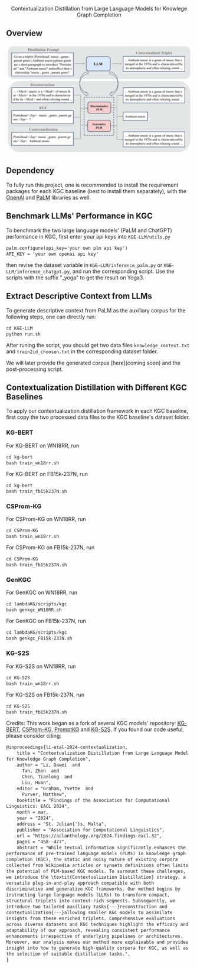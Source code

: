 <div align="center">

Contextualization Distillation from Large Language Models for Knowlege Graph Completion

</div>

## Overview

<p align="center">
  <img src="./overview.png" width="750" title="Overview of our framework" alt="">
</p>

## Dependency

To fully run this project, one is recommended to install the requirement packages for each KGC baseline (best to install them separately), with the [OpenAI](https://github.com/openai/openai-python) and [PaLM](https://ai.google.dev/palm_docs/tuning_quickstart_python) libraries as well.

## Benchmark LLMs' Performance in KGC

To benchmark the two large language models' (PaLM and ChatGPT) performance in KGC, first enter your api keys into ``KGE-LLM/utils.py``

```
palm.configure(api_key='your own plm api key')
API_KEY = 'your own openai api key'
```

then revise the dataset variable in ``KGE-LLM/inference_palm.py`` or ``KGE-LLM/inference_chatgpt.py``, and run the corresponding script. Use the scripts with the suffix "_yoga" to get the result on Yoga3.


## Extract Descriptive Context from LLMs

To generate descriptive context from PaLM as the auxiliary corpus for the following steps, one can directly run:

```
cd KGE-LLM
python run.sh
```

After runing the script, you should get two data files ``knowledge_context.txt`` and ``train2id_choosen.txt`` in the corresponding dataset folder.

We will later provide the generated corpus [here](coming soon) and the post-processing script.


## Contextualization Distillation with Different KGC Baselines

To apply our contextualization distillation framework in each KGC baseline, first copy the two processed data files to the KGC baseline's dataset folder.

### KG-BERT

For KG-BERT on WN18RR, run

```
cd kg-bert
bash train_wn18rr.sh
```

For KG-BERT on FB15k-237N, run

```
cd kg-bert
bash train_fb15k237N.sh
```

### CSProm-KG

For CSProm-KG on WN18RR, run

```
cd CSProm-KG
bash train_wn18rr.sh
```

For CSProm-KG on FB15k-237N, run

```
cd CSProm-KG
bash train_fb15k237N.sh
```

### GenKGC

For GenKGC on WN18RR, run

```
cd lambdaKG/scripts/kgc
bash genkgc_WN18RR.sh
```

For GenKGC on FB15k-237N, run

```
cd lambdaKG/scripts/kgc
bash genkgc_FB15k-237N.sh
```

### KG-S2S

For KG-S2S on WN18RR, run

```
cd KG-S2S
bash train_wn18rr.sh
```

For KG-S2S on FB15k-237N, run

```
cd KG-S2S
bash train_fb15k237N.sh
```

Credits: This work began as a fork of several KGC models' repository: [KG-BERT](https://github.com/yao8839836/kg-bert), [CSProm-KG](https://github.com/chenchens190009/CSProm-KG), [PromptKG](https://github.com/zjunlp/PromptKG) and [KG-S2S](https://github.com/chenchens190009/KG-S2S). If you found our code useful, please consider citing:

```
@inproceedings{li-etal-2024-contextualization,
    title = "Contextualization Distillation from Large Language Model for Knowledge Graph Completion",
    author = "Li, Dawei  and
      Tan, Zhen  and
      Chen, Tianlong  and
      Liu, Huan",
    editor = "Graham, Yvette  and
      Purver, Matthew",
    booktitle = "Findings of the Association for Computational Linguistics: EACL 2024",
    month = mar,
    year = "2024",
    address = "St. Julian{'}s, Malta",
    publisher = "Association for Computational Linguistics",
    url = "https://aclanthology.org/2024.findings-eacl.32",
    pages = "458--477",
    abstract = "While textual information significantly enhances the performance of pre-trained language models (PLMs) in knowledge graph completion (KGC), the static and noisy nature of existing corpora collected from Wikipedia articles or synsets definitions often limits the potential of PLM-based KGC models. To surmount these challenges, we introduce the \textit{Contextualization Distillation} strategy, a versatile plug-in-and-play approach compatible with both discriminative and generative KGC frameworks. Our method begins by instructing large language models (LLMs) to transform compact, structural triplets into context-rich segments. Subsequently, we introduce two tailored auxiliary tasks{---}reconstruction and contextualization{---}allowing smaller KGC models to assimilate insights from these enriched triplets. Comprehensive evaluations across diverse datasets and KGC techniques highlight the efficacy and adaptability of our approach, revealing consistent performance enhancements irrespective of underlying pipelines or architectures. Moreover, our analysis makes our method more explainable and provides insight into how to generate high-quality corpora for KGC, as well as the selection of suitable distillation tasks.",
}
```